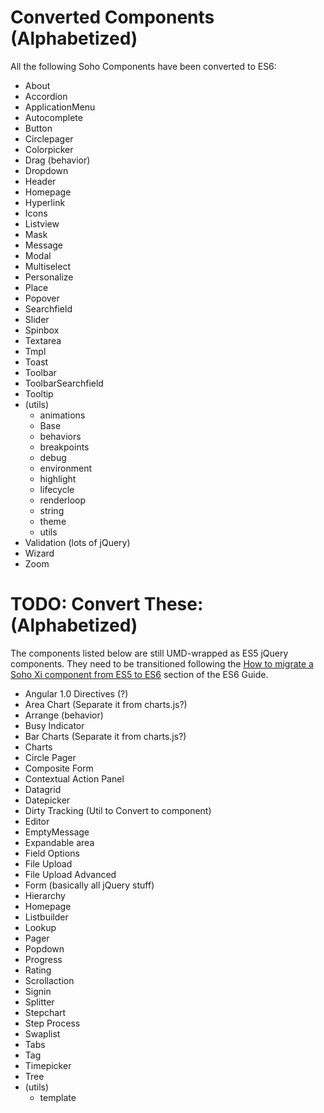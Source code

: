 # Converted Components (Alphabetized)

All the following Soho Components have been converted to ES6:

* About
* Accordion
* ApplicationMenu
* Autocomplete
* Button
* Circlepager
* Colorpicker
* Drag (behavior)
* Dropdown
* Header
* Homepage
* Hyperlink
* Icons
* Listview
* Mask
* Message
* Modal
* Multiselect
* Personalize
* Place
* Popover
* Searchfield
* Slider
* Spinbox
* Textarea
* Tmpl
* Toast
* Toolbar
* ToolbarSearchfield
* Tooltip
* (utils)
  - animations
  - Base
  - behaviors
  - breakpoints
  - debug
  - environment
  - highlight
  - lifecycle
  - renderloop
  - string
  - theme
  - utils
* Validation (lots of jQuery)
* Wizard
* Zoom

# TODO: Convert These: (Alphabetized)

The components listed below are still UMD-wrapped as ES5 jQuery components.  They need to be transitioned following the [How to migrate a Soho Xi component from ES5 to ES6](./ES5-TO-ES6.md) section of the ES6 Guide.

* Angular 1.0 Directives (?)
* Area Chart (Separate it from charts.js?)
* Arrange (behavior)
* Busy Indicator
* Bar Charts (Separate it from charts.js?)
* Charts
* Circle Pager
* Composite Form
* Contextual Action Panel
* Datagrid
* Datepicker
* Dirty Tracking (Util to Convert to component)
* Editor
* EmptyMessage
* Expandable area
* Field Options
* File Upload
* File Upload Advanced
* Form (basically all jQuery stuff)
* Hierarchy
* Homepage
* Listbuilder
* Lookup
* Pager
* Popdown
* Progress
* Rating
* Scrollaction
* Signin
* Splitter
* Stepchart
* Step Process
* Swaplist
* Tabs
* Tag
* Timepicker
* Tree
* (utils)
  - template
